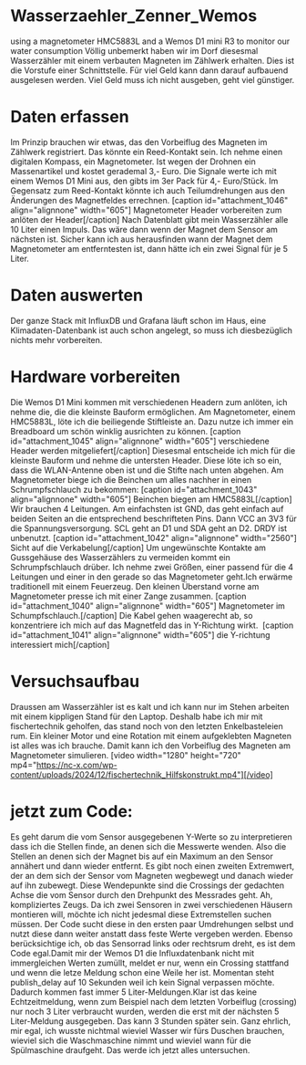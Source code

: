 # Wasserzaehler_Zenner_Wemos
using a magnetometer HMC5883L and a Wemos D1 mini R3 to monitor our water consumption
Völlig unbemerkt haben wir im Dorf diesesmal Wasserzähler mit einem verbauten Magneten im Zählwerk erhalten. Dies ist die Vorstufe einer Schnittstelle. Für viel Geld kann dann darauf aufbauend ausgelesen werden. Viel Geld muss ich nicht ausgeben, geht viel günstiger.

# Daten erfassen
Im Prinzip brauchen wir etwas, das den Vorbeiflug des Magneten im Zählwerk registriert. Das könnte ein Reed-Kontakt sein. Ich nehme einen digitalen Kompass, ein Magnetometer. Ist wegen der Drohnen ein Massenartikel und kostet gerademal 3,- Euro. Die Signale werte ich mit einem Wemos D1 Mini aus, den gibts im 3er Pack für 4,- Euro/Stück. Im Gegensatz zum Reed-Kontakt könnte ich auch Teilumdrehungen aus den Änderungen des Magnetfeldes errechnen.
[caption id="attachment_1046" align="alignnone" width="605"] Magnetometer Header vorbereiten zum anlöten der Header[/caption]
Nach Datenblatt gibt mein Wasserzähler alle 10 Liter einen Impuls. Das wäre dann wenn der Magnet dem Sensor am nächsten ist. Sicher kann ich aus herausfinden wann der Magnet dem Magnetometer am entferntesten ist, dann hätte ich ein zwei Signal für je 5 Liter.
# Daten auswerten
Der ganze Stack mit InfluxDB und Grafana läuft schon im Haus, eine Klimadaten-Datenbank ist auch schon angelegt, so muss ich diesbezüglich nichts mehr vorbereiten. 
# Hardware vorbereiten
Die Wemos D1 Mini kommen mit verschiedenen Headern zum anlöten, ich nehme die, die die kleinste Bauform ermöglichen. Am Magnetometer, einem HMC5883L, löte ich die beiliegende Stiftleiste an. Dazu nutze ich immer ein Breadboard um schön winklig ausrichten zu können.
[caption id="attachment_1045" align="alignnone" width="605"] verschiedene Header werden mitgeliefert[/caption]
Diesesmal entscheide ich mich für die kleinste Bauform und nehme die untersten Header. Diese löte ich so ein, dass die WLAN-Antenne oben ist und die Stifte nach unten abgehen. Am Magnetometer biege ich die Beinchen um alles nachher in einen Schrumpfschlauch zu bekommen:
[caption id="attachment_1043" align="alignnone" width="605"] Beinchen biegen am HMC5883L[/caption]
Wir brauchen 4 Leitungen. Am einfachsten ist GND, das geht einfach auf beiden Seiten an die entsprechend beschrifteten Pins. Dann VCC an 3V3 für die Spannungsversorgung. SCL geht an D1 und SDA geht an D2. DRDY ist unbenutzt.
[caption id="attachment_1042" align="alignnone" width="2560"] Sicht auf die Verkabelung[/caption]
Um ungewünschte Kontakte am Gussgehäuse des Wasserzählers zu vermeiden kommt ein Schrumpfschlauch drüber. Ich nehme zwei Größen, einer passend für die 4 Leitungen und einer in den gerade so das Magnetometer geht.Ich erwärme traditionell mit einem Feuerzeug. Den kleinen Überstand vorne am Magnetometer presse ich mit einer Zange zusammen.
[caption id="attachment_1040" align="alignnone" width="605"] Magnetometer im Schumpfschlauch.[/caption]
Die Kabel gehen waagerecht ab, so konzentriere ich mich auf das Magnetfeld das in Y-Richtung wirkt. 
[caption id="attachment_1041" align="alignnone" width="605"] die Y-richtung interessiert mich[/caption]

# Versuchsaufbau
Draussen am Wasserzähler ist es kalt und ich kann nur im Stehen arbeiten mit einem kippligen Stand für den Laptop. Deshalb habe ich mir mit fischertechnik geholfen, das stand noch von den letzten Enkelbasteleien rum. Ein kleiner Motor und eine Rotation mit einem aufgeklebten Magneten ist alles was ich brauche. Damit kann ich den Vorbeiflug des Magneten am Magnetometer simulieren.
[video width="1280" height="720" mp4="https://nc-x.com/wp-content/uploads/2024/12/fischertechnik_Hilfskonstrukt.mp4"][/video]
# jetzt zum Code:
Es geht darum die vom Sensor ausgegebenen Y-Werte so zu interpretieren dass ich die Stellen finde, an denen sich die Messwerte wenden. Also die Stellen an denen sich der Magnet bis auf ein Maximum an den Sensor annähert und dann wieder entfernt. Es gibt noch einen zweiten Extremwert, der an dem sich der Sensor vom Magneten wegbewegt und danach wieder auf ihn zubewegt. Diese Wendepunkte sind die Crossings der gedachten Achse die vom Sensor durch den Drehpunkt des Messrades geht. Ah, kompliziertes Zeugs. Da ich zwei Sensoren in zwei verschiedenen Häusern montieren will, möchte ich nicht jedesmal diese Extremstellen suchen müssen. Der Code sucht diese in den ersten paar Umdrehungen selbst und nutzt diese dann weiter anstatt dass feste Werte vergeben werden. Ebenso berücksichtige ich, ob das Sensorrad links oder rechtsrum dreht, es ist dem Code egal.Damit mir der Wemos D1 die Influxdatenbank nicht mit immergleichen Werten zumüllt, meldet er nur, wenn ein Crossing stattfand und wenn die letze Meldung schon eine Weile her ist. Momentan steht publish_delay auf 10 Sekunden weil ich kein Signal verpassen möchte. Dadurch kommen fast immer 5 Liter-Meldungen.Klar ist das keine Echtzeitmeldung, wenn zum Beispiel nach dem letzten Vorbeiflug (crossing) nur noch 3 Liter verbraucht wurden, werden die erst mit der nächsten 5 Liter-Meldung ausgegeben. Das kann 3 Stunden später sein. Ganz ehrlich, mir egal, ich wusste nichtmal wieviel Wasser wir fürs Duschen brauchen, wieviel sich die Waschmaschine nimmt und wieviel wann für die Spülmaschine draufgeht. Das werde ich jetzt alles untersuchen.
